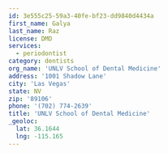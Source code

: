 ```yaml
---
id: 3e555c25-59a3-40fe-bf23-dd9840d4434a
first_name: Galya
last_name: Raz
license: DMD
services:
  - periodontist
category: dentists
org_name: 'UNLV School of Dental Medicine'
address: '1001 Shadow Lane'
city: 'Las Vegas'
state: NV
zip: '89106'
phone: '(702) 774-2639'
title: 'UNLV School of Dental Medicine'
_geoloc:
  lat: 36.1644
  lng: -115.165
---
```

